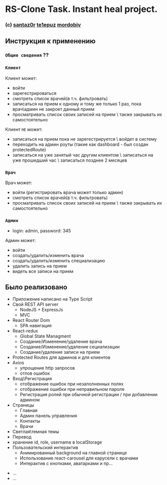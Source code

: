 # RS-Clone Task. Instant heal project.
### (c) [santaz0r](https://github.com/santaz0r) [te1epuz](https://github.com/Te1epuz) [mordobiv](https://github.com/mordobiv)


## Инструкция к применению
 ### `Общие сведения` ??
 ### `Клиент`
 Клиент может: 
 - войти
 - зарегестрироваться
 - смотреть список врачей(в т.ч. фильтровать)
 - записаться на прием к одному и тому же только 1 раз, пока врач\админ не закроет данный прием
 - просматривать список своих записей на прием \ также закрывать их самостоятельно
 
 Клиент `НЕ` может:
 - записаться на прием пока не зарегестрируется \ войдет в систему
 - переходить на админ роуты (такие как dashboard - был создан protectedRoute)
 - записаться на уже занятый час другим клиентом \ записаться на уже прошедший час \ записаться позднее 2 месяцев
 
 
 ### `Врач`
 Врач может: 
 - войти (регистрировать врача может только админ)
 - смотреть список врачей(в т.ч. фильтровать)
 - просматривать список своих записей на прием \ также закрывать их самостоятельно
 
 
 ### `Админ`
 - login: admin, password: 345 
 
 Админ может: 
 - войти
 - создать/удалить/изменить врача
 - создать/удалить/изменить специализацию
 - удалить запись на прием
 - видеть все записи на прием
 
## Было реализовано
+ Приложение написано на Type Script
+ Свой REST API server
  + NodeJS + ExpressJs
  + MVC
+ React Router Dom
  + SPA навигация
+ React-redux
  + Global State Managment
  + Создание/Изменение/удаление врача
  + Создание/Изменение/удаление сециализации
  + Создание/удаление записи на прием
+ Protected Routes для админов и для клиентов
+ Axios
  + упрощение http запросов
  + отлов ошибок
+ Вход\Регистрация
  + отображение ошибок при незаполненных полях
  + отображение ошибки при неправильном пароле
  + Регистрация ролей при обычной регистрации / при добавлении админом
+ Страницы
  + Главная
  + Админ панель управления
  + Контакты
  + Врачи
+ Светлая\темная темы
+ Перевод
+ хранение id, role, username в localStorage
+ Пользовательский интерактив
  + Анимированный background на главной странице
  + Использование react-carousel для карусели с врачами
  + Интерактив с кнопками, аватарками и пр...
 
- ...
- ...
 
